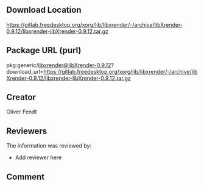 ## Download Location

https://gitlab.freedesktop.org/xorg/lib/libxrender/-/archive/libXrender-0.9.12/libxrender-libXrender-0.9.12.tar.gz

## Package URL (purl)

pkg:generic/libxrender@libXrender-0.9.12?download_url=https://gitlab.freedesktop.org/xorg/lib/libxrender/-/archive/libXrender-0.9.12/libxrender-libXrender-0.9.12.tar.gz

## Creator

Oliver Fendt

## Reviewers

The information was reviewed by:

* Add reviewer here

## Comment

